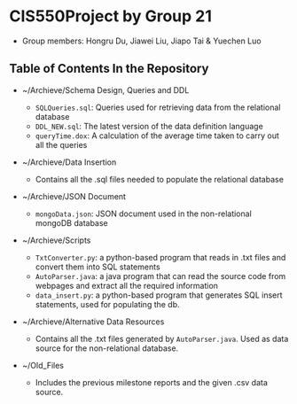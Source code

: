 # CIS550Project by Group 21
* Group members: Hongru Du, Jiawei Liu, Jiapo Tai & Yuechen Luo

## Table of Contents In the Repository
* ~/Archieve/Schema Design, Queries and DDL
  * `SQLQueries.sql`: Queries used for retrieving data from the relational database
  * `DDL_NEW.sql`: The latest version of the data definition language
  * `queryTime.dox`: A calculation of the average time taken to carry out all the queries

* ~/Archieve/Data Insertion
  * Contains all the .sql files needed to populate the relational database

* ~/Archieve/JSON Document
  * `mongoData.json`: JSON document used in the non-relational mongoDB database

* ~/Archieve/Scripts
  * `TxtConverter.py`: a python-based program that reads in .txt files and convert them into SQL statements
  * `AutoParser.java`: a java program that can read the source code from webpages and extract all the required information
  * `data_insert.py`: a python-based program that generates SQL insert statements, used for populating the db.

* ~/Archieve/Alternative Data Resources
  * Contains all the .txt files generated by `AutoParser.java`. Used as data source for the non-relational database.

* ~/Old_Files
  * Includes the previous milestone reports and the given .csv data source.

